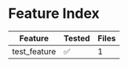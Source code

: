 # Feature Index

| Feature | Tested | Files |
|---------|--------|-------|
| test_feature | ✅ | 1 |
